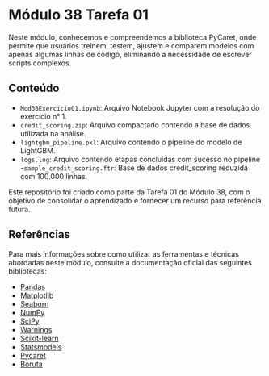 # Módulo 38 Tarefa 01

Neste módulo, conhecemos e compreendemos a biblioteca PyCaret, onde permite que usuários treinem, testem, ajustem e comparem modelos com apenas algumas linhas de código, eliminando a necessidade de escrever scripts complexos.

## Conteúdo

- `Mod38Exercicio01.ipynb`: Arquivo Notebook Jupyter com a resolução do exercício n° 1.
- `credit_scoring.zip`: Arquivo compactado contendo a base de dados utilizada na análise.
- ``lightgbm_pipeline.pkl``: Arquivo contendo o pipeline do modelo de LightGBM.
- ``logs.log``: Arquivo contendo etapas concluídas com sucesso no pipeline
-`sample_credit_scoring.ftr`: Base de dados credit_scoring reduzida com 100.000 linhas.

Este repositório foi criado como parte da Tarefa 01 do Módulo 38, com o objetivo de consolidar o aprendizado e fornecer um recurso para referência futura.

## Referências

Para mais informações sobre como utilizar as ferramentas e técnicas abordadas neste módulo, consulte a documentação oficial das seguintes bibliotecas:

- [Pandas](https://pandas.pydata.org/docs/)
- [Matplotlib](https://matplotlib.org/stable/contents.html)
- [Seaborn](https://seaborn.pydata.org/tutorial.html)
- [NumPy](https://numpy.org/doc/)
- [SciPy](https://docs.scipy.org/doc/scipy/)
- [Warnings](https://docs.python.org/3/library/warnings.html)
- [Scikit-learn](https://scikit-learn.org/stable/)
- [Statsmodels](https://www.statsmodels.org/stable/index.html)
- [Pycaret](https://pycaret.gitbook.io/docs)
- [Boruta](https://github.com/scikit-learn-contrib/boruta_py)

